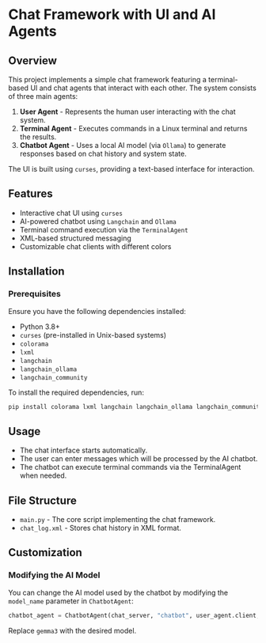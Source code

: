 # Chat Framework with UI and AI Agents

## Overview
This project implements a simple chat framework featuring a terminal-based UI and chat agents that interact with each other. The system consists of three main agents:

1. **User Agent** - Represents the human user interacting with the chat system.
2. **Terminal Agent** - Executes commands in a Linux terminal and returns the results.
3. **Chatbot Agent** - Uses a local AI model (via `Ollama`) to generate responses based on chat history and system state.

The UI is built using `curses`, providing a text-based interface for interaction.

## Features
- Interactive chat UI using `curses`
- AI-powered chatbot using `Langchain` and `Ollama`
- Terminal command execution via the `TerminalAgent`
- XML-based structured messaging
- Customizable chat clients with different colors

## Installation
### Prerequisites
Ensure you have the following dependencies installed:

- Python 3.8+
- `curses` (pre-installed in Unix-based systems)
- `colorama`
- `lxml`
- `langchain`
- `langchain_ollama`
- `langchain_community`

To install the required dependencies, run:
```sh
pip install colorama lxml langchain langchain_ollama langchain_community
```

## Usage
- The chat interface starts automatically.
- The user can enter messages which will be processed by the AI chatbot.
- The chatbot can execute terminal commands via the TerminalAgent when needed.

## File Structure
- `main.py` - The core script implementing the chat framework.
- `chat_log.xml` - Stores chat history in XML format.

## Customization
### Modifying the AI Model
You can change the AI model used by the chatbot by modifying the `model_name` parameter in `ChatbotAgent`:
```python
chatbot_agent = ChatbotAgent(chat_server, "chatbot", user_agent.client, terminal_agent.client, "gemma3")
```
Replace `gemma3` with the desired model.